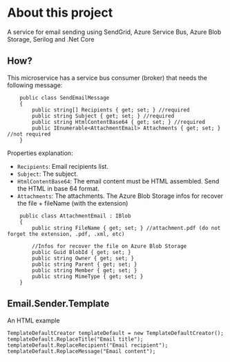 # About this project
A service for email sending using SendGrid, Azure Service Bus, Azure Blob Storage, Serilog and .Net Core

## How?
This microservice has a service bus consumer (broker) that needs the following message:

```
    public class SendEmailMessage
    {
        public string[] Recipients { get; set; } //required
        public string Subject { get; set; } //required
        public string HtmlContentBase64 { get; set; } //required
        public IEnumerable<AttachmentEmail> Attachments { get; set; } //not required
    }
```
Properties explanation:

- `Recipients`: Email recipients list.
- `Subject`: The subject.
- `HtmlContentBase64`: The email content must be HTML assembled. Send the HTML in base 64 format.
- `Attachments`: The attachments. The Azure Blob Storage infos for recover the file + fileName (with the extension)
```
    public class AttachmentEmail : IBlob
    {
        public string FileName { get; set; } //attachment.pdf (do not forget the extension, .pdf, .xml, etc)

        //Infos for recover the file on Azure Blob Storage
        public Guid BlobId { get; set; } 
        public string Owner { get; set; }
        public string Parent { get; set; }
        public string Member { get; set; }
        public string MimeType { get; set; }
    }
```
## Email.Sender.Template
An HTML example

```
TemplateDefaultCreator templateDefault = new TemplateDefaultCreator();
templateDefault.ReplaceTitle("Email title");
templateDefault.ReplaceRecipient("Email recipient");
templateDefault.ReplaceMessage("Email content");
```